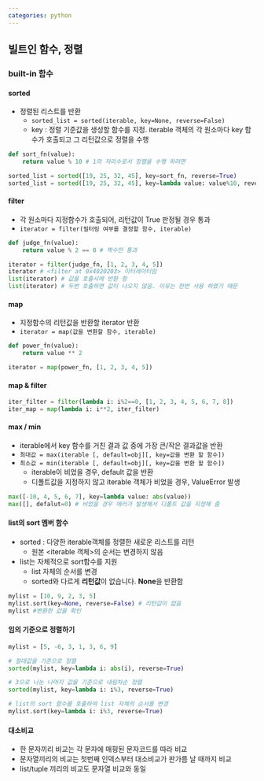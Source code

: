 ```yaml
---
categories: python
---
```



## 빌트인 함수, 정렬

### built-in  함수

#### sorted

* 정렬된 리스트를 반환
  * `sorted_list = sorted(iterable, key=None, reverse=False)`
  * key : 정렬 기준값을 생성할 함수를 지정. iterable 객체의 각 원소마다 key 함수가 호출되고 그 리턴값으로 정렬을 수행

```python
def sort_fn(value):
    return value % 10 # 1의 자리수로서 정렬을 수행 하려면

sorted_list = sorted([19, 25, 32, 45], key=sort_fn, reverse=True)
sorted_list = sorted([19, 25, 32, 45], key=lambda value: value%10, reverse=True)
```

#### filter

* 각 원소마다 지정함수가 호출되어, 리턴값이 True 판정될 경우 통과
* `iterator = filter(필터링 여부를 결정할 함수, iterable)`

```python
def judge_fn(value):
    return value % 2 == 0 # 짝수만 통과

iterator = filter(judge_fn, [1, 2, 3, 4, 5])
iterator # <filter at 0x4020203> 이터레이터임
list(iterator) # 값을 호출시에 반환 함
list(iterator) # 두번 호출하면 값이 나오지 않음. 이유는 한번 사용 하였기 때문
```

#### map

* 지정함수의 리턴값을 반환할 iterator 반환
* `iterator = map(값을 변환할 함수, iterable)`

```python
def power_fn(value):
    return value ** 2

iterator = map(power_fn, [1, 2, 3, 4, 5])
```

#### map & filter

```python
iter_filter = filter(lambda i: i%2==0, [1, 2, 3, 4, 5, 6, 7, 8])
iter_map = map(lambda i: i**2, iter_filter)
```

#### max / min

* iterable에서 key 함수를 거친 결과 값 중에 가장 큰/작은 결과값을 반환
* `최대값 = max(iterable [, default=obj][, key=값을 변환 할 함수])`
* `최소값 = min(iterable [, default=obj][, key=값을 변환 할 함수])`
  * iterable이 비었을 경우, default 값을 반환
  * 디폴트값을 지정하지 않고 iterable 객체가 비었을 경우, ValueError 발생

```python
max([-10, 4, 5, 6, 7], key=lambda value: abs(value))
max([], defalut=0) # 비었을 경우 에러가 발생해서 디폴트 값을 지정해 줌
```

#### list의 sort 멤버 함수

* sorted : 다양한 iterable객체를 정렬한 새로운 리스트를 리턴
  * 원본 <iterable 객체>의 순서는 변경하지 않음
* list는 자체적으로 sort함수를 지원
  * list 자체의 순서를 변경
  * sorted와 다르게 **리턴값**이 없습니다. **None**을 반환함

```python
mylist = [10, 9, 2, 3, 5]
mylist.sort(key=None, reverse=False) # 리턴값이 없음
mylist #변환한 값을 확인
```

#### 임의 기준으로 정렬하기

```python
mylist = [5, -6, 3, 1, 3, 6, 9]

# 절대값을 기준으로 정렬
sorted(mylist, key=lambda i: abs(i), reverse=True)

# 3으로 나눈 나머지 값을 기준으로 내림차순 정렬
sorted(mylist, key=lambda i: i%3, reverse=True)

# list의 sort 함수를 호출하여 list 자체의 순서를 변경
mylist.sort(key=lambda i: i%3, reverse=True)
```

#### 대소비교

* 한 문자끼리 비교는 각 문자에 매핑된 문자코드를 따라 비교
* 문자열끼리의 비교는 첫번째 인덱스부터 대소비교가 판가름 날 때까지 비교
* list/tuple 끼리의 비교도 문자열 비교와 동일
